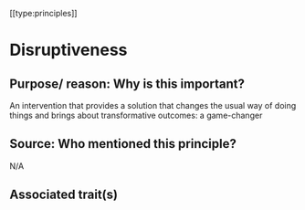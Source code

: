 [[type:principles]]

# Disruptiveness

## Purpose/ reason: Why is this important?

An intervention that provides a solution that changes the usual way of doing things and brings about transformative outcomes: a game-changer

## Source: Who mentioned this principle?

N/A

## Associated trait(s)
   


## 
   


##